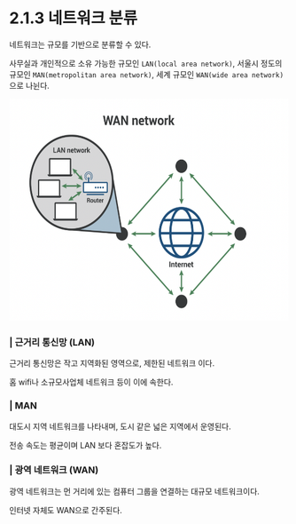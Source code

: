 # 2.1.3 네트워크 분류

네트워크는 규모를 기반으로 분류할 수 있다.

사무실과 개인적으로 소유 가능한 규모인 `LAN(local area network)`, 서울시 정도의 규모인 `MAN(metropolitan area network)`, 세계 규모인 `WAN(wide area network)` 으로 나뉜다.

<img src="../../assets/2.1.3/lanwan.png" width="600px" height="400px">

### | 근거리 통신망 (LAN)

근거리 통신망은 작고 지역화된 영역으로, 제한된 네트워크 이다.

홈 wifi나 소규모사업체 네트워크 등이 이에 속한다.

### | MAN

대도시 지역 네트워크를 나타내며, 도시 같은 넓은 지역에서 운영된다.

전송 속도는 평균이며 LAN 보다 혼잡도가 높다.

### | 광역 네트워크 (WAN)

광역 네트워크는 먼 거리에 있는 컴퓨터 그룹을 연결하는 대규모 네트워크이다.

인터넷 자체도 WAN으로 간주된다.

